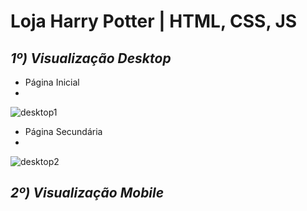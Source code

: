 # Loja Harry Potter | HTML, CSS, JS

## ***1º) Visualização Desktop***

* Página Inicial
* 
![desktop1](https://user-images.githubusercontent.com/101817225/169704472-d2666b4a-4fe4-40f5-80f4-8f6e0eb788ba.png)

* Página Secundária
*
![desktop2](https://user-images.githubusercontent.com/101817225/169704475-aef7ee1f-e85c-4a27-9b13-1246ddeaae3c.png)

## ***2º) Visualização Mobile***


